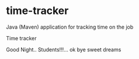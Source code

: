 # time-tracker
Java (Maven) application for tracking time on the job

Time tracker

Good Night.. Students!!!...
ok bye
sweet dreams
